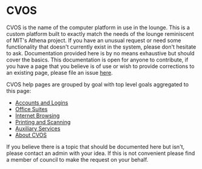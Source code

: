 # CVOS

CVOS is the name of the computer platform in use in the lounge.  This is a custom platform built to exactly match the needs of the lounge reminiscent of MIT's Athena project.  If you have an unusual request or need some functionality that doesn't currently exist in the system, please don't hesitate to ask.  Documentation provided here is by no means exhaustive but should cover the basics.  This documentation is open for anyone to contribute, if you have a page that you believe is of use or wish to provide corrections to an existing page, please file an issue [here](https://github.com/collegiumv/cv_doc).

CVOS help pages are grouped by goal with top level goals aggregated to this page:

  * [Accounts and Logins](account.md)
  * [Office Suites](office.md)
  * [Internet Browsing](browsers.md)
  * [Printing and Scanning](print_scan.md)
  * [Auxiliary Services](aux_services.md)
  * [About CVOS](about.md)

If you believe there is a topic that should be documented here but isn't, please contact an admin with your idea.  If this is not convenient please find a member of council to make the request on your behalf.
